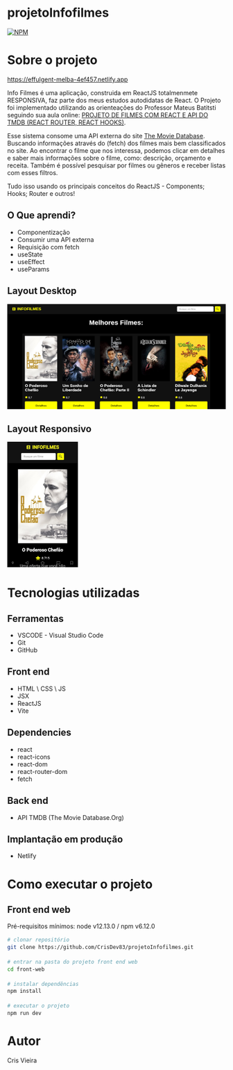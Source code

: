 # projetoInfofilmes

[![NPM](https://img.shields.io/npm/l/react)](https://github.com/CrisDev83/projetoInfofilmes/blob/master/LICENCE) 

# Sobre o projeto

https://effulgent-melba-4ef457.netlify.app

Info Filmes é uma aplicação, construida em ReactJS totalmenmete RESPONSIVA, faz parte dos meus estudos autodidatas de React. O Projeto foi implementado utilizando as orienteações do Professor Mateus Batitsti seguindo sua aula online: [PROJETO DE FILMES COM REACT E API DO TMDB (REACT ROUTER, REACT HOOKS)](https://www.youtube.com/watch?v=XqxUHVVO7-U&t=141s).

Esse sistema consome uma API externa do site [The Movie Database](https://www.themoviedb.org/?language=pt-BR). Buscando informações através do (fetch) dos filmes mais bem classificados no site. Ao encontrar o filme que nos interessa, podemos clicar em detalhes e saber mais informações sobre o filme, como: descrição, orçamento e receita. Também é possível pesquisar por filmes ou gêneros e receber listas com esses filtros.

Tudo isso usando os principais conceitos do ReactJS - Components; Hooks; Router e outros!


## O Que aprendi?

- Componentização
- Consumir uma API externa
- Requisição com fetch
- useState
- useEffect
- useParams


## Layout Desktop
![Web 1](https://github.com/CrisDev83/assets-projects/blob/master/infofilmes.png)

## Layout Responsivo
![Mobile 1](https://github.com/CrisDev83/assets-projects/blob/master/filmesmobile.png)

# Tecnologias utilizadas
## Ferramentas 
- VSCODE - Visual Studio Code
- Git
- GitHub

## Front end
- HTML \ CSS \ JS
- JSX
- ReactJS
- Vite

## Dependencies
- react
- react-icons
- react-dom
- react-router-dom
- fetch

## Back end
- API TMDB (The Movie Database.Org)

## Implantação em produção
- Netlify

# Como executar o projeto

## Front end web
Pré-requisitos mínimos: node v12.13.0 / npm v6.12.0

```zsh
# clonar repositório
git clone https://github.com/CrisDev83/projetoInfofilmes.git

# entrar na pasta do projeto front end web
cd front-web

# instalar dependências
npm install

# executar o projeto
npm run dev 
```

# Autor

Cris Vieira


